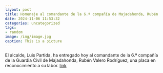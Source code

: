 ```yaml
---
layout: post
title: Homenaje al comandante de la 6.ª compañía de Majadahonda, Rubén Valero
date: 2024-11-06 11:53:32
categories: uncategorized
tags:
- random
image: /img/image.jpg
caption: This is a picture
---
```

El alcalde, Luis Partida, ha entregado hoy al comandante de la 6.ª compañía de la Guardia Civil de Majadahonda, Rubén Valero Rodríguez, una placa en reconocimiento a su labor.  [link](https://www.ayto-villacanada.es/noticias/homenaje-al-comandante-de-la-6-a-compania-de-majadahonda-ruben-valero/)
